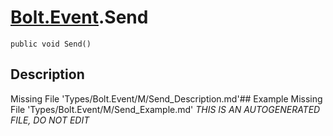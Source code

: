 # [Bolt.Event](Types/Bolt.Event.md).Send
`public void Send()`
## Description
Missing File 'Types/Bolt.Event/M/Send_Description.md'## Example
Missing File 'Types/Bolt.Event/M/Send_Example.md'
*THIS IS AN AUTOGENERATED FILE, DO NOT EDIT*
